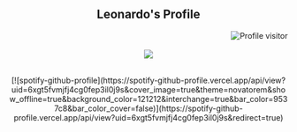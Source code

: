 
<h2 align="center">
 Leonardo's Profile
  
</h2>

<a href="https://komarev.com/ghpvc/?username=leozito956">
  <img align="right" src="https://komarev.com/ghpvc/?username=leozito956&label=Visitors&color=0e75b6&style=flat" alt="Profile visitor" />
</a>


<p align="center">
<br />
  <br />
<img src="/gifellie/ellie.gif">

  
</p>

<br/>
<center>
[![spotify-github-profile](https://spotify-github-profile.vercel.app/api/view?uid=6xgt5fvmjfj4cg0fep3il0j9s&cover_image=true&theme=novatorem&show_offline=true&background_color=121212&interchange=true&bar_color=9537c8&bar_color_cover=false)](https://spotify-github-profile.vercel.app/api/view?uid=6xgt5fvmjfj4cg0fep3il0j9s&redirect=true)
</center>
<br/>



